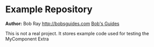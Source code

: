 Example Repository
=======================================


**Author:** Bob Ray <http://bobsguides.com> [Bob's Guides](http://bobsguides.com)

This is not a real project. It stores example code used for testing the MyComponent Extra